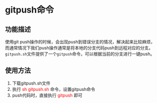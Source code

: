 # gitpush命令
## 功能描述
使用git push操作的时候，会出现push到错误分支的情况，解决起来比较麻烦，而通常情况下我们push操作通常是将本地的分支代码push到远程对应的分支。
`gitpush.sh`文件提供了一个`gitpush`命令，可以根据当前的分支进行一键push。

## 使用方法
1. 下载gitpush.sh文件
2. 执行 <font color='#f00'>sh gitpush.sh</font> 命令，设置gitpush命令
3. push代码时，直接执行 <font color='#f00'>gitpush</font> 即可
